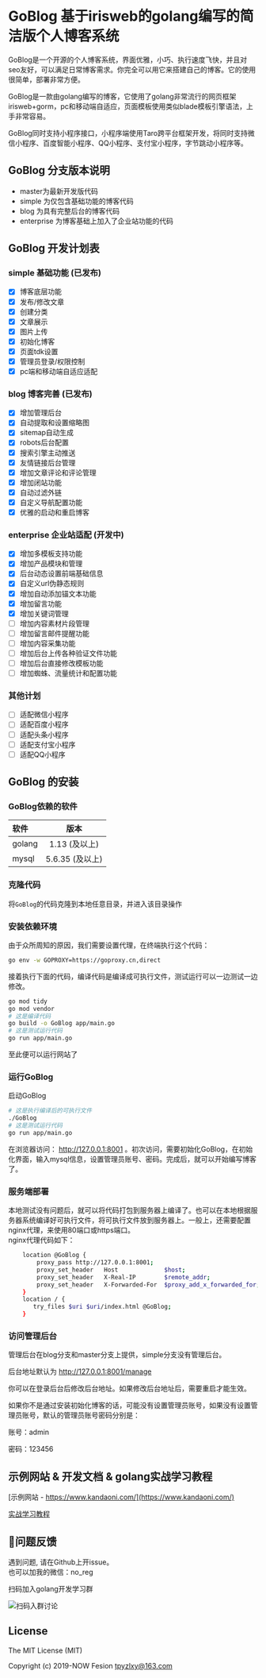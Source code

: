 # GoBlog 基于irisweb的golang编写的简洁版个人博客系统

GoBlog是一个开源的个人博客系统，界面优雅，小巧、执行速度飞快，并且对seo友好，可以满足日常博客需求。你完全可以用它来搭建自己的博客。它的使用很简单，部署非常方便。  
  
GoBlog是一款由golang编写的博客，它使用了golang非常流行的网页框架irisweb+gorm，pc和移动端自适应，页面模板使用类似blade模板引擎语法，上手非常容易。  
  
GoBlog同时支持小程序接口，小程序端使用Taro跨平台框架开发，将同时支持微信小程序、百度智能小程序、QQ小程序、支付宝小程序，字节跳动小程序等。

## GoBlog 分支版本说明

- master为最新开发版代码
- simple 为仅包含基础功能的博客代码
- blog 为具有完整后台的博客代码
- enterprise 为博客基础上加入了企业站功能的代码

## GoBlog 开发计划表

### simple 基础功能 (已发布)

- [x] 博客底层功能
- [x] 发布/修改文章
- [x] 创建分类
- [x] 文章展示
- [x] 图片上传
- [x] 初始化博客
- [x] 页面tdk设置
- [x] 管理员登录/权限控制
- [x] pc端和移动端自适应适配

### blog 博客完善 (已发布)

- [x] 增加管理后台
- [x] 自动提取和设置缩略图
- [x] sitemap自动生成
- [x] robots后台配置
- [x] 搜索引擎主动推送
- [x] 友情链接后台管理
- [x] 增加文章评论和评论管理
- [x] 增加闭站功能
- [x] 自动过滤外链
- [x] 自定义导航配置功能
- [x] 优雅的启动和重启博客

### enterprise 企业站适配 (开发中)

- [x] 增加多模板支持功能
- [x] 增加产品模块和管理
- [x] 后台动态设置前端基础信息
- [x] 自定义url伪静态规则
- [x] 增加自动添加锚文本功能
- [x] 增加留言功能
- [x] 增加关键词管理
- [ ] 增加内容素材片段管理
- [ ] 增加留言邮件提醒功能
- [ ] 增加内容采集功能
- [ ] 增加后台上传各种验证文件功能
- [ ] 增加后台直接修改模板功能
- [ ] 增加蜘蛛、流量统计和配置功能

### 其他计划

- [ ] 适配微信小程序
- [ ] 适配百度小程序
- [ ] 适配头条小程序
- [ ] 适配支付宝小程序
- [ ] 适配QQ小程序

## GoBlog 的安装
### GoBlog依赖的软件
| 软件 | 版本|  
|:---------|:-------:|
| golang  |  1.13 (及以上) |
| mysql  |  5.6.35 (及以上) |

### 克隆代码
将`GoBlog`的代码克隆到本地任意目录，并进入该目录操作  
### 安装依赖环境
由于众所周知的原因，我们需要设置代理，在终端执行这个代码：
```bash
go env -w GOPROXY=https://goproxy.cn,direct
```
接着执行下面的代码，编译代码是编译成可执行文件，测试运行可以一边测试一边修改。
```bash
go mod tidy
go mod vendor
# 这是编译代码
go build -o GoBlog app/main.go
# 这是测试运行代码
go run app/main.go
```
至此便可以运行网站了
### 运行GoBlog
启动GoBlog
```bash
# 这是执行编译后的可执行文件
./GoBlog
# 这是测试运行代码
go run app/main.go
```
在浏览器访问： http://127.0.0.1:8001 。初次访问，需要初始化GoBlog，在初始化界面，输入mysql信息，设置管理员账号、密码。完成后，就可以开始编写博客了。
### 服务端部署
本地测试没有问题后，就可以将代码打包到服务器上编译了。也可以在本地根据服务器系统编译好可执行文件，将可执行文件放到服务器上。一般上，还需要配置nginx代理，来使用80端口或https端口。  
nginx代理代码如下：
```bash
    location @GoBlog {
        proxy_pass http://127.0.0.1:8001;
        proxy_set_header   Host             $host;
        proxy_set_header   X-Real-IP        $remote_addr;
        proxy_set_header   X-Forwarded-For  $proxy_add_x_forwarded_for;
    }
    location / {
       try_files $uri $uri/index.html @GoBlog;
    }
```

### 访问管理后台
管理后台在blog分支和master分支上提供，simple分支没有管理后台。

后台地址默认为 http://127.0.0.1:8001/manage

你可以在登录后台后修改后台地址。如果修改后台地址后，需要重启才能生效。

如果你不是通过安装初始化博客的话，可能没有设置管理员账号，如果没有设置管理员账号，默认的管理员账号密码分别是：

账号：admin

密码：123456

## 示例网站 & 开发文档 & golang实战学习教程
[示例网站 - https://www.kandaoni.com/](https://www.kandaoni.com/)  

[实战学习教程](https://www.kandaoni.com/category/1)  


## 👥问题反馈    
遇到问题, 请在Github上开issue。  
也可以加我的微信：no_reg

扫码加入golang开发学习群

![扫码入群讨论](https://www.kandaoni.com/uploads/20213/3/thumb_1525154eb779f3c7.png)

## License
The MIT License (MIT)

Copyright (c) 2019-NOW  Fesion <tpyzlxy@163.com>

